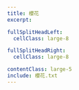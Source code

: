 ```yaml
---
title: 櫻花
excerpt:

fullSplitHeadLeft:
  cellClass: large-8

fullSplitHeadRight:
  cellClass: large-8

contentClass: large-5
include: 櫻花.txt
---
```

